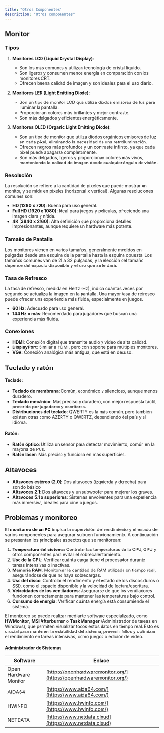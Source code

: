 ```yaml
---
title: "Otros Componentes"
description: "Otros componentes"
---
```


## Monitor
### Tipos

1. **Monitores LCD (Liquid Crystal Display)**:
   - Son los más comunes y utilizan tecnología de cristal líquido.
   - Son ligeros y consumen menos energía en comparación con los monitores CRT.
   - Ofrecen buena calidad de imagen y son ideales para el uso diario.

2. **Monitores LED (Light Emitting Diode)**:
   - Son un tipo de monitor LCD que utiliza diodos emisores de luz para iluminar la pantalla.
   - Proporcionan colores más brillantes y mejor contraste.
   - Son más delgados y eficientes energéticamente.

3. **Monitores OLED (Organic Light Emitting Diode)**:
   - Son un tipo de monitor que utiliza diodos orgánicos emisores de luz en cada píxel, eliminando la necesidad de una retroiluminación.
   - Ofrecen negros más profundos y un contraste infinito, ya que cada píxel puede apagarse completamente.
   - Son más delgados, ligeros y proporcionan colores más vivos, manteniendo la calidad de imagen desde cualquier ángulo de visión.

### Resolución

La resolución se refiere a la cantidad de píxeles que puede mostrar un monitor, y se mide en píxeles (horizontal x vertical). Algunas resoluciones comunes son:

- **HD (1280 x 720)**: Buena para uso general.
- **Full HD (1920 x 1080)**: Ideal para juegos y películas, ofreciendo una imagen clara y nítida.
- **4K (3840 x 2160)**: Alta definición que proporciona detalles impresionantes, aunque requiere un hardware más potente.

### Tamaño de Pantalla

Los monitores vienen en varios tamaños, generalmente medidos en pulgadas desde una esquina de la pantalla hasta la esquina opuesta. Los tamaños comunes van de 21 a 32 pulgadas, y la elección del tamaño depende del espacio disponible y el uso que se le dará.

### Tasa de Refresco

La tasa de refresco, medida en Hertz (Hz), indica cuántas veces por segundo se actualiza la imagen en la pantalla. Una mayor tasa de refresco puede ofrecer una experiencia más fluida, especialmente en juegos.

- **60 Hz**: Adecuado para uso general.
- **144 Hz o más**: Recomendado para jugadores que buscan una experiencia más fluida.

### Conexiones

- **HDMI**: Conexión digital que transmite audio y video de alta calidad.
- **DisplayPort**: Similar a HDMI, pero con soporte para múltiples monitores.
- **VGA**: Conexión analógica más antigua, que está en desuso.

## Teclado y ratón

#### Teclado:
- **Teclado de membrana**: Común, económico y silencioso, aunque menos duradero.
- **Teclado mecánico**: Más preciso y duradero, con mejor respuesta táctil, preferido por jugadores y escritores.
- **Distribuciones del teclado**: QWERTY es la más común, pero también existen otras como AZERTY o QWERTZ, dependiendo del país y el idioma.

#### Ratón:
- **Ratón óptico**: Utiliza un sensor para detectar movimiento, común en la mayoría de PCs.
- **Ratón láser**: Más preciso y funciona en más superficies.

## Altavoces

- **Altavoces estéreo (2.0)**: Dos altavoces (izquierda y derecha) para sonido básico.
- **Altavoces 2.1**: Dos altavoces y un subwoofer para mejorar los graves.
- **Altavoces 5.1 o superiores**: Sistemas envolventes para una experiencia más inmersiva, ideales para cine o juegos.

## Problemas y monitoreo

El **monitoreo de un PC** implica la supervisión del rendimiento y el estado de varios componentes para asegurar su buen funcionamiento. A continuación se presentan los principales aspectos que se monitorean:

1. **Temperatura del sistema**: Controlar las temperaturas de la CPU, GPU y otros componentes para evitar el sobrecalentamiento.
2. **Uso de la CPU**: Verificar cuánta carga tiene el procesador durante tareas intensivas o inactivas.
3. **Memoria RAM**: Monitorear la cantidad de RAM utilizada en tiempo real, asegurándose de que no haya sobrecargas.
4. **Uso del disco**: Controlar el rendimiento y el estado de los discos duros o SSD, como el espacio disponible y la velocidad de lectura/escritura.
5. **Velocidades de los ventiladores**: Asegurarse de que los ventiladores funcionen correctamente para mantener las temperaturas bajo control.
6. **Consumo de energía**: Verificar cuánta energía está consumiendo el sistema.

El monitoreo se puede realizar mediante software especializado, como **HWMonitor**, **MSI Afterburner** o **Task Manager** (Administrador de tareas en Windows), que permiten visualizar todos estos datos en tiempo real. Esto es crucial para mantener la estabilidad del sistema, prevenir fallos y optimizar el rendimiento en tareas intensivas, como juegos o edición de vídeo.

#### Administrador de Sistemas

| Software                 | Enlace                                        |
|--------------------------|-----------------------------------------------|
| Open Hardware Monitor     | [https://openhardwaremonitor.org/](https://openhardwaremonitor.org/) |
| AIDA64                    | [https://www.aida64.com/](https://www.aida64.com/) |
| HWiNFO                    | [https://www.hwinfo.com/](https://www.hwinfo.com/) |
| NETDATA                   | [https://www.netdata.cloud](https://www.netdata.cloud) |
